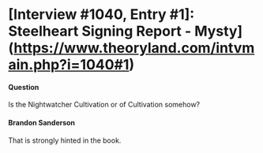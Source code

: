 # [Interview #1040, Entry #1]: Steelheart Signing Report - Mysty](https://www.theoryland.com/intvmain.php?i=1040#1)

#### Question

Is the Nightwatcher Cultivation or of Cultivation somehow?

#### Brandon Sanderson

That is strongly hinted in the book.

